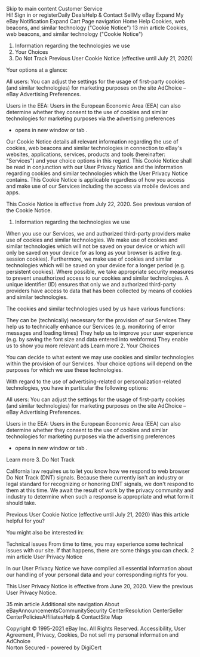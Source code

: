 Skip to main content
			Customer Service	
Hi! Sign in or registerDaily DealsHelp & Contact
SellMy eBay
Expand My eBay
Notification
Expand Cart
Page navigation
Home
Help
Cookies, web beacons, and similar technology ("Cookie Notice")
13 min article
Cookies, web beacons, and similar technology ("Cookie Notice")
1. Information regarding the technologies we use
2. Your Choices
3. Do Not Track
Previous User Cookie Notice (effective until July 21, 2020)

Your options at a glance:

All users: You can adjust the settings for the usage of first-party cookies (and similar technologies) for marketing purposes on the site AdChoice – eBay Advertising Preferences.

Users in the EEA: Users in the European Economic Area (EEA) can also determine whether they consent to the use of cookies and similar technologies for marketing purposes via the advertising preferences
- opens in new window or tab
.

Our Cookie Notice details all relevant information regarding the use of cookies, web beacons and similar technologies in connection to eBay's websites, applications, services, products and tools (hereinafter: "Services") and your choice options in this regard. This Cookie Notice shall be read in conjunction with our User Privacy Notice and the information regarding cookies and similar technologies which the User Privacy Notice contains. This Cookie Notice is applicable regardless of how you access and make use of our Services including the access via mobile devices and apps.

This Cookie Notice is effective from July 22, 2020. See previous version of the Cookie Notice.

1. Information regarding the technologies we use

When you use our Services, we and authorized third-party providers make use of cookies and similar technologies. We make use of cookies and similar technologies which will not be saved on your device or which will only be saved on your device for as long as your browser is active (e.g. session cookies). Furthermore, we make use of cookies and similar technologies which will be saved on your device for a longer period (e.g. persistent cookies). Where possible, we take appropriate security measures to prevent unauthorized access to our cookies and similar technologies. A unique identifier (ID) ensures that only we and authorized third-party providers have access to data that has been collected by means of cookies and similar technologies.

The cookies and similar technologies used by us have various functions:

They can be (technically) necessary for the provision of our Services
They help us to technically enhance our Services (e.g. monitoring of error messages and loading times)
They help us to improve your user experience (e.g. by saving the font size and data entered into webforms)
They enable us to show you more relevant ads
Learn more
2. Your Choices

You can decide to what extent we may use cookies and similar technologies within the provision of our Services. Your choice options will depend on the purposes for which we use these technologies.

With regard to the use of advertising-related or personalization-related technologies, you have in particular the following options:

All users: You can adjust the settings for the usage of first-party cookies (and similar technologies) for marketing purposes on the site AdChoice – eBay Advertising Preferences.

Users in the EEA: Users in the European Economic Area (EEA) can also determine whether they consent to the use of cookies and similar technologies for marketing purposes via the advertising preferences
- opens in new window or tab
.

Learn more
3. Do Not Track

California law requires us to let you know how we respond to web browser Do Not Track (DNT) signals. Because there currently isn't an industry or legal standard for recognizing or honoring DNT signals, we don't respond to them at this time. We await the result of work by the privacy community and industry to determine when such a response is appropriate and what form it should take.

Previous User Cookie Notice (effective until July 21, 2020)
Was this article helpful for you?

You might also be interested in:

Technical issues
From time to time, you may experience some technical issues with our site. If that happens, there are some things you can check.
2 min article
User Privacy Notice

In our User Privacy Notice we have compiled all essential information about our handling of your personal data and your corresponding rights for you.

This User Privacy Notice is effective from June 20, 2020. View the previous User Privacy Notice.

35 min article
Additional site navigation
About eBayAnnouncementsCommunitySecurity CenterResolution CenterSeller CenterPoliciesAffiliatesHelp & ContactSite Map

Copyright © 1995-2021 eBay Inc. All Rights Reserved. Accessibility, User Agreement, Privacy, Cookies, Do not sell my personal information and AdChoice	
Norton Secured - powered by DigiCert